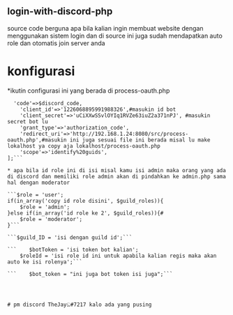 ## login-with-discord-php
source code berguna apa bila kalian ingin membuat website dengan menggunakan sistem login dan di source ini juga sudah mendapatkan auto role dan otomatis join server anda
# konfigurasi
*ikutin configurasi ini yang berada di process-oauth.php
``` $payload = [
  'code'=>$discord_code,
    'client_id'=>'1226068895991988326',#masukin id bot
    'client_secret'=>'uCiXXwSSvlOYIq1RVZe63iuZ2a371nPJ', #masukin secret bot lu
    'grant_type'=>'authorization_code',
    'redirect_uri'=>'http://192.168.1.24:8080/src/process-oauth.php',#masukin ini juga sesuai file ini berada misal lu make lokalhost ya copy aja lokalhost/process-oauth.php
    'scope'=>'identify%20guids',
];```

* apa bila id role ini di isi misal kamu isi admin maka orang yang ada di discord dan memiliki role admin akan di pindahkan ke admin.php sama hal dengan moderator

```$role = 'user';
if(in_array('copy id role disini', $guild_roles)){
    $role = 'admin';
}else if(in_array('id role ke 2', $guild_roles)){#
    $role = 'moderator';
}```

```$guild_ID = 'isi dengan guild id';```

```    $botToken = 'isi token bot kalian';
    $roleId = 'isi role id ini untuk apabila kalian regis maka akan auto ke isi rolenya';```
    
```    $bot_token = "ini juga bot token isi juga";```




# pm discord TheJayඞ#7217 kalo ada yang pusing

